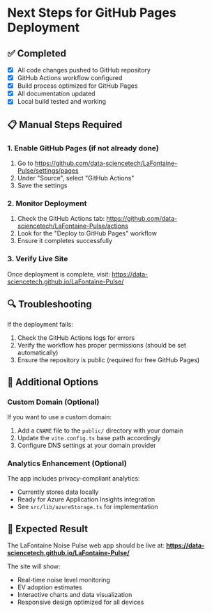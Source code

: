 # Next Steps for GitHub Pages Deployment

## ✅ Completed
- [x] All code changes pushed to GitHub repository
- [x] GitHub Actions workflow configured
- [x] Build process optimized for GitHub Pages
- [x] All documentation updated
- [x] Local build tested and working

## 📋 Manual Steps Required

### 1. Enable GitHub Pages (if not already done)
1. Go to https://github.com/data-sciencetech/LaFontaine-Pulse/settings/pages
2. Under "Source", select "GitHub Actions"
3. Save the settings

### 2. Monitor Deployment
1. Check the GitHub Actions tab: https://github.com/data-sciencetech/LaFontaine-Pulse/actions
2. Look for the "Deploy to GitHub Pages" workflow
3. Ensure it completes successfully

### 3. Verify Live Site
Once deployment is complete, visit: https://data-sciencetech.github.io/LaFontaine-Pulse/

## 🔍 Troubleshooting

If the deployment fails:
1. Check the GitHub Actions logs for errors
2. Verify the workflow has proper permissions (should be set automatically)
3. Ensure the repository is public (required for free GitHub Pages)

## 📝 Additional Options

### Custom Domain (Optional)
If you want to use a custom domain:
1. Add a `CNAME` file to the `public/` directory with your domain
2. Update the `vite.config.ts` base path accordingly
3. Configure DNS settings at your domain provider

### Analytics Enhancement (Optional)
The app includes privacy-compliant analytics:
- Currently stores data locally
- Ready for Azure Application Insights integration
- See `src/lib/azureStorage.ts` for implementation

## 🚀 Expected Result

The LaFontaine Noise Pulse web app should be live at:
**https://data-sciencetech.github.io/LaFontaine-Pulse/**

The site will show:
- Real-time noise level monitoring
- EV adoption estimates
- Interactive charts and data visualization
- Responsive design optimized for all devices
